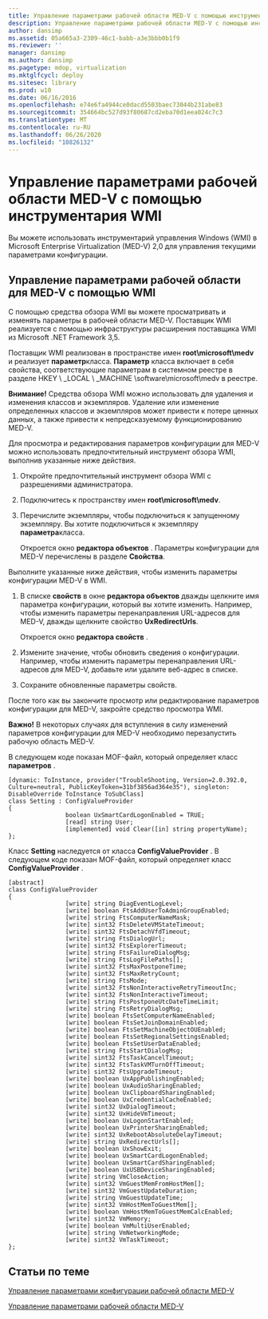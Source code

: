 ```yaml
---
title: Управление параметрами рабочей области MED-V с помощью инструментария WMI
description: Управление параметрами рабочей области MED-V с помощью инструментария WMI
author: dansimp
ms.assetid: 05a665a3-2309-46c1-babb-a3e3bbb0b1f9
ms.reviewer: ''
manager: dansimp
ms.author: dansimp
ms.pagetype: mdop, virtualization
ms.mktglfcycl: deploy
ms.sitesec: library
ms.prod: w10
ms.date: 06/16/2016
ms.openlocfilehash: e74e6fa4944ce0dacd5503baec73044b231abe83
ms.sourcegitcommit: 354664bc527d93f80687cd2eba70d1eea024c7c3
ms.translationtype: MT
ms.contentlocale: ru-RU
ms.lasthandoff: 06/26/2020
ms.locfileid: "10826132"
---
```

# Управление параметрами рабочей области MED-V с помощью инструментария WMI


Вы можете использовать инструментарий управления Windows (WMI) в Microsoft Enterprise Virtualization (MED-V) 2,0 для управления текущими параметрами конфигурации.

## Управление параметрами рабочей области для MED-V с помощью WMI


С помощью средства обзора WMI вы можете просматривать и изменять параметры в рабочей области MED-V. Поставщик WMI реализуется с помощью инфраструктуры расширения поставщика WMI из Microsoft .NET Framework 3,5.

Поставщик WMI реализован в пространстве имен **root\\microsoft\\medv** и реализует **параметр**класса. **Параметр** класса включает в себя свойства, соответствующие параметрам в системном реестре в разделе HKEY \ _LOCAL \ _MACHINE \\software\\microsoft\\medv в реестре.

**Внимание!**  Средства обзора WMI можно использовать для удаления и изменения классов и экземпляров. Удаление или изменение определенных классов и экземпляров может привести к потере ценных данных, а также привести к непредсказуемому функционированию MED-V.

 

Для просмотра и редактирования параметров конфигурации для MED-V можно использовать предпочтительный инструмент обзора WMI, выполнив указанные ниже действия.

1.  Откройте предпочтительный инструмент обзора WMI с разрешениями администратора.

2.  Подключитесь к пространству имен **root\\microsoft\\medv**.

3.  Перечислите экземпляры, чтобы подключиться к запущенному экземпляру. Вы хотите подключиться к экземпляру **параметра**класса.

    Откроется окно **редактора объектов** . Параметры конфигурации для MED-V перечислены в разделе **Свойства**.

Выполните указанные ниже действия, чтобы изменить параметры конфигурации MED-V в WMI.

1.  В списке **свойств** в окне **редактора объектов** дважды щелкните имя параметра конфигурации, который вы хотите изменить. Например, чтобы изменить параметры перенаправления URL-адресов для MED-V, дважды щелкните свойство **UxRedirectUrls**.

    Откроется окно **редактора свойств** .

2.  Измените значение, чтобы обновить сведения о конфигурации. Например, чтобы изменить параметры перенаправления URL-адресов для MED-V, добавьте или удалите веб-адрес в списке.

3.  Сохраните обновленные параметры свойств.

После того как вы закончите просмотр или редактирование параметров конфигурации для MED-V, закройте средство просмотра WMI.

**Важно!**  В некоторых случаях для вступления в силу изменений параметров конфигурации для MED-V необходимо перезапустить рабочую область MED-V.

 

В следующем коде показан MOF-файл, который определяет класс **параметров** .

``` syntax
[dynamic: ToInstance, provider("TroubleShooting, Version=2.0.392.0, Culture=neutral, PublicKeyToken=31bf3856ad364e35"), singleton: DisableOverride ToInstance ToSubClass]
class Setting : ConfigValueProvider
{
                boolean UxSmartCardLogonEnabled = TRUE;
                [read] string User;
                [implemented] void Clear([in] string propertyName);
};
```

Класс **Setting** наследуется от класса **ConfigValueProvider** . В следующем коде показан MOF-файл, который определяет класс **ConfigValueProvider** .

``` syntax
[abstract]
class ConfigValueProvider
{
                [write] string DiagEventLogLevel;
                [write] boolean FtsAddUserToAdminGroupEnabled;
                [write] string FtsComputerNameMask;
                [write] sint32 FtsDeleteVMStateTimeout;
                [write] sint32 FtsDetachVfdTimeout;
                [write] string FtsDialogUrl;
                [write] sint32 FtsExplorerTimeout;
                [write] string FtsFailureDialogMsg;
                [write] string FtsLogFilePaths[];
                [write] sint32 FtsMaxPostponeTime;
                [write] sint32 FtsMaxRetryCount;
                [write] string FtsMode;
                [write] sint32 FtsNonInteractiveRetryTimeoutInc;
                [write] sint32 FtsNonInteractiveTimeout;
                [write] string FtsPostponeUtcDateTimeLimit;
                [write] string FtsRetryDialogMsg;
                [write] boolean FtsSetComputerNameEnabled;
                [write] boolean FtsSetJoinDomainEnabled;
                [write] boolean FtsSetMachineObjectOUEnabled;
                [write] boolean FtsSetRegionalSettingsEnabled;
                [write] boolean FtsSetUserDataEnabled;
                [write] string FtsStartDialogMsg;
                [write] sint32 FtsTaskCancelTimeout;
                [write] sint32 FtsTaskVMTurnOffTimeout;
                [write] sint32 FtsUpgradeTimeout;
                [write] boolean UxAppPublishingEnabled;
                [write] boolean UxAudioSharingEnabled;
                [write] boolean UxClipboardSharingEnabled;
                [write] boolean UxCredentialCacheEnabled;
                [write] sint32 UxDialogTimeout;
                [write] sint32 UxHideVmTimeout;
                [write] boolean UxLogonStartEnabled;
                [write] boolean UxPrinterSharingEnabled;
                [write] sint32 UxRebootAbsoluteDelayTimeout;
                [write] string UxRedirectUrls[];
                [write] boolean UxShowExit;
                [write] boolean UxSmartCardLogonEnabled;
                [write] boolean UxSmartCardSharingEnabled;
                [write] boolean UxUSBDeviceSharingEnabled;
                [write] string VmCloseAction;
                [write] sint32 VmGuestMemFromHostMem[];
                [write] sint32 VmGuestUpdateDuration;
                [write] string VmGuestUpdateTime;
                [write] sint32 VmHostMemToGuestMem[];
                [write] boolean VmHostMemToGuestMemCalcEnabled;
                [write] sint32 VmMemory;
                [write] boolean VmMultiUserEnabled;
                [write] string VmNetworkingMode;
                [write] sint32 VmTaskTimeout;
};
```

## Статьи по теме


[Управление параметрами конфигурации рабочей области MED-V](managing-med-v-workspace-configuration-settings.md)

[Управление параметрами рабочей области MED-V](manage-med-v-workspace-settings.md)

 

 





